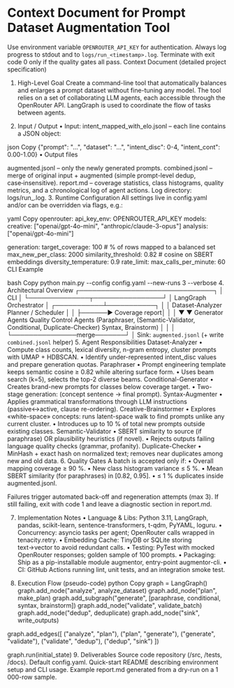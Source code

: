 # Context Document for Prompt Dataset Augmentation Tool

Use environment variable `OPENROUTER_API_KEY` for authentication.
Always log progress to stdout and to `logs/run_<timestamp>.log`.
Terminate with exit code 0 only if the quality gates all pass.
Context Document (detailed project specification)

1. High-Level Goal
   Create a command-line tool that automatically balances and enlarges a prompt dataset without fine-tuning any model.
   The tool relies on a set of collaborating LLM agents, each accessible through the OpenRouter API. LangGraph is used to coordinate the flow of tasks between agents.

1. Input / Output
   • Input: intent_mapped_with_elo.jsonl – each line contains a JSON object:

json
Copy
{"prompt": "...", "dataset": "...", "intent_disc": 0-4, "intent_cont": 0.00-1.00}
• Output files

augmented.jsonl – only the newly generated prompts.
combined.jsonl – merge of original input + augmented (simple prompt-level dedup, case‑insensitive).
report.md – coverage statistics, class histograms, quality metrics, and a chronological log of agent actions.
Log directory: logs/run\_<timestamp>.log. 3. Runtime Configuration
All settings live in config.yaml and/or can be overridden via flags, e.g.:

yaml
Copy
openrouter:
api_key_env: OPENROUTER_API_KEY
models:
creative: ["openai/gpt-4o-mini", "anthropic/claude-3-opus"]
analysis: ["openai/gpt-4o-mini"]

generation:
target_coverage: 100 # % of rows mapped to a balanced set
max_new_per_class: 2000
similarity_threshold: 0.82 # cosine on SBERT embeddings
diversity_temperature: 0.9
rate_limit:
max_calls_per_minute: 60
CLI Example

bash
Copy
python main.py --config config.yaml --new-runs 3 --verbose 4. Architectural Overview
┌───────────────────────────────┐
│ CLI │
└──────────────┬────────────────┘
│
LangGraph Orchestrator
│
┌───────────┴───────────┐
│ │
Dataset-Analyzer Planner / Scheduler
│ │
├──────► Coverage report│
│ │
▼ ▼
Generator Agents Quality Control Agents
(Paraphraser, (Semantic-Validator,
Conditional, Duplicate-Checker)
Syntax, Brainstorm) │
│ │
└───────────────merge───────┘
│
Sink: `augmented.jsonl` (+ write `combined.jsonl` helper) 5. Agent Responsibilities
Dataset-Analyzer
• Compute class counts, lexical diversity, n-gram entropy, cluster prompts with UMAP + HDBSCAN.
• Identify under-represented intent_disc values and prepare generation quotas.
Paraphraser
• Prompt engineering template keeps semantic cosine ≥ 0.82 while altering surface form.
• Uses beam search (k=5), selects the top-2 diverse beams.
Conditional-Generator
• Creates brand-new prompts for classes below coverage target.
• Two-stage generation: (concept sentence → final prompt).
Syntax-Augmenter
• Applies grammatical transformations through LLM instructions (passive↔active, clause re-ordering).
Creative-Brainstormer
• Explores «white-space» concepts: runs latent-space walk to find prompts unlike any current cluster.
• Introduces up to 10 % of total new prompts outside existing classes.
Semantic-Validator
• SBERT similarity to source (if paraphrase) OR plausibility heuristics (if novel).
• Rejects outputs failing language quality checks (grammar, profanity).
Duplicate-Checker
• MinHash + exact hash on normalized text; removes near duplicates among new and old data. 6. Quality Gates
A batch is accepted only if:
• Overall mapping coverage ≥ 90 %.
• New class histogram variance ≤ 5 %.
• Mean SBERT similarity (for paraphrases) in [0.82, 0.95].
• ≤ 1 % duplicates inside augmented.jsonl.

Failures trigger automated back-off and regeneration attempts (max 3).
If still failing, exit with code 1 and leave a diagnostic section in report.md.

7. Implementation Notes
   • Language & Libs: Python 3.11, LangGraph, pandas, scikit-learn, sentence-transformers, t-qdm, PyYAML, loguru.
   • Concurrency: asyncio tasks per agent; OpenRouter calls wrapped in tenacity.retry.
   • Embedding Cache: TinyDB or SQLite storing text→vector to avoid redundant calls.
   • Testing: PyTest with mocked OpenRouter responses; golden sample of 100 prompts.
   • Packaging: Ship as a pip-installable module augmentor, entry-point augmentor-cli.
   • CI: GitHub Actions running lint, unit tests, and an integration smoke test.

8. Execution Flow (pseudo-code)
   python
   Copy
   graph = LangGraph()
   graph.add_node("analyze", analyze_dataset)
   graph.add_node("plan", make_plan)
   graph.add_subgraph("generate", [paraphrase, conditional, syntax, brainstorm])
   graph.add_node("validate", validate_batch)
   graph.add_node("dedup", deduplicate)
   graph.add_node("sink", write_outputs)

graph.add_edges([
("analyze", "plan"),
("plan", "generate"),
("generate", "validate"),
("validate", "dedup"),
("dedup", "sink")
])

graph.run(initial_state) 9. Deliverables
Source code repository (/src, /tests, /docs).
Default config.yaml.
Quick-start README describing environment setup and CLI usage.
Example report.md generated from a dry-run on a 1 000-row sample.
